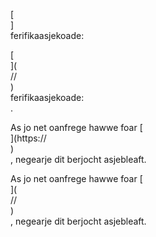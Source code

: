 [<br host>]<br action>ferifikaasjekoade:<br code>

[<br host>](<br protocol>//<br host>)<br action>ferifikaasjekoade:<br code>.

As jo ​​​​net oanfrege hawwe foar [<br host>](https://<br host>)<br action>, negearje dit berjocht asjebleaft.

As jo ​​​​net oanfrege hawwe foar [<br host>](<br protocol>//<br host>)<br action>, negearje dit berjocht asjebleaft.
